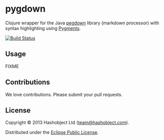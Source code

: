 # pygdown

Clojure wrapper for the Java [pegdown](http://pegdown.org) library
(markdown processor) with syntax highlighting using [Pygments](http://pygments.org/).

[![Build Status](https://travis-ci.org/hashobject/sitemap.png)](https://travis-ci.org/hashobject/pygdown)

## Usage

FIXME

## Contributions

We love contributions. Please submit your pull requests.


## License

Copyright © 2013 Hashobject Ltd (team@hashobject.com).

Distributed under the [Eclipse Public License](http://opensource.org/licenses/eclipse-1.0).
